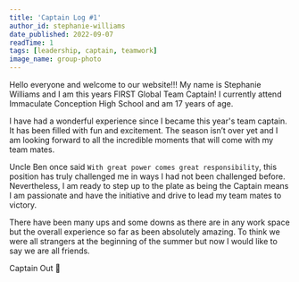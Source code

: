 ```yaml
---
title: 'Captain Log #1'
author_id: stephanie-williams
date_published: 2022-09-07
readTime: 1
tags: [leadership, captain, teamwork]
image_name: group-photo
---
```

Hello everyone and welcome to our website!!! My name is Stephanie Williams and I am this years FIRST Global Team Captain!
I currently attend Immaculate Conception High School and am 17 years of age.

I have had a wonderful experience since I became this year's team captain. It has been filled with fun and excitement. The season isn’t over yet and I am looking forward to all the incredible moments that will come with my team mates.

Uncle Ben once said `With great power comes great responsibility`, this position has truly challenged me in ways I had not been challenged before. Nevertheless, I am ready to step up to the plate as being the Captain means I am passionate and have the initiative and drive to lead my team mates to victory.

There have been many ups and some downs as there are in any work space but the overall experience so far as been absolutely amazing. To think we were all strangers at the beginning of the summer but now I would like to say we are all friends.

Captain Out 🤪
